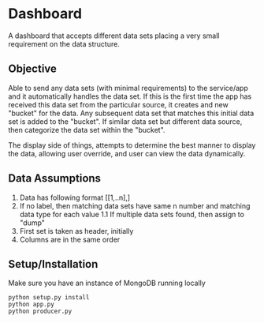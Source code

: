 Dashboard
=========

A dashboard that accepts different data sets placing a very small requirement on the data structure.

Objective
---------

Able to send any data sets (with minimal requirements) to the service/app and it automatically handles the data set.
If this is the first time the app has received this data set from the particular source, it creates and new "bucket" for the data. Any subsequent data set that matches this initial data set is added to the "bucket".
If similar data set but different data source, then categorize the data set within the "bucket".

The display side of things, attempts to determine the best manner to display the data, allowing user override, and user can view the data dynamically.

Data Assumptions
----------------

1. Data has following format [[1,..n],]
1. If no label, then matching data sets have same n number and matching data type for each value
   1.1 If multiple data sets found, then assign to "dump"
1. First set is taken as header, initially
1. Columns are in the same order

Setup/Installation
------------------

Make sure you have an instance of MongoDB running locally

    python setup.py install
    python app.py
    python producer.py

